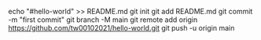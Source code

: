 echo "#hello-world" >> README.md 
git init 
git add README.md 
git commit -m "first commit" 
git branch -M main 
git remote add origin https://github.com/tw00102021/hello-world.git
git push -u origin main
